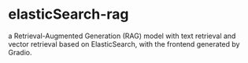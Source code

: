# elasticSearch-rag
a Retrieval-Augmented Generation (RAG) model with text retrieval and vector retrieval based on ElasticSearch, with the frontend generated by Gradio.
